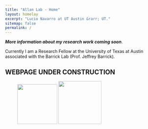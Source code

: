 ```yaml
---
title: "Allan Lab - Home"
layout: homelay
excerpt: "Lucio Navarro at UT Austin &rarr; UT."
sitemap: false
permalink: /
---
```


***More information about my research work coming soon***. 

Currently I am a Research Fellow at the University of Texas at Austin associated with the Barrick Lab (Prof. Jeffrey Barrick).

## WEBPAGE UNDER CONSTRUCTION






<figure class="fifth">
  <img src="{{ site.url }}{{ site.baseurl }}/images/logopic/UT.png" style="width: 130px">
  <img src="{{ site.url }}{{ site.baseurl }}/images/logopic/MBS.png" style="width: 140px">
</figure>
